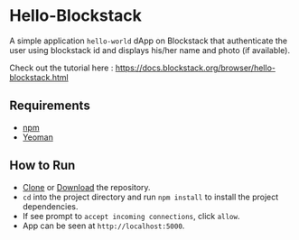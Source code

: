 # Hello-Blockstack
A simple application `hello-world` dApp on Blockstack that authenticate the user using blockstack id and displays his/her name and photo (if available).

Check out the tutorial here : https://docs.blockstack.org/browser/hello-blockstack.html
## Requirements

 * [npm](https://npmjs.com)
 * [Yeoman](http://yeoman.io/)
 
## How to Run

* [Clone](https://github.com/sagarchoudhary96/Hello-Blockstack.git) or [Download](https://github.com/sagarchoudhary96/Hello-Blockstack/archive/master.zip) the repository.
* `cd` into the project directory and run `npm install` to install the project dependencies.
* If see prompt to `accept incoming connections`, click `allow`.
* App can be seen at `http://localhost:5000`.

